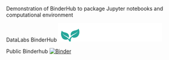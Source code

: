 Demonstration of BinderHub to package Jupyter notebooks and computational environment

DataLabs BinderHub
[![Binder](./datalabs.png)](http://a54f41b91285f4fe3838489e4e536ddf-777711352.eu-west-1.elb.amazonaws.com/user/binder-examples-r-h3jdipi9/notebooks/index.ipynb)

Public Binderhub
[![Binder](https://mybinder.org/badge_logo.svg)](https://mybinder.org/v2/gh/digsci/binder-collab/master?filepath=collab.ipynb)


